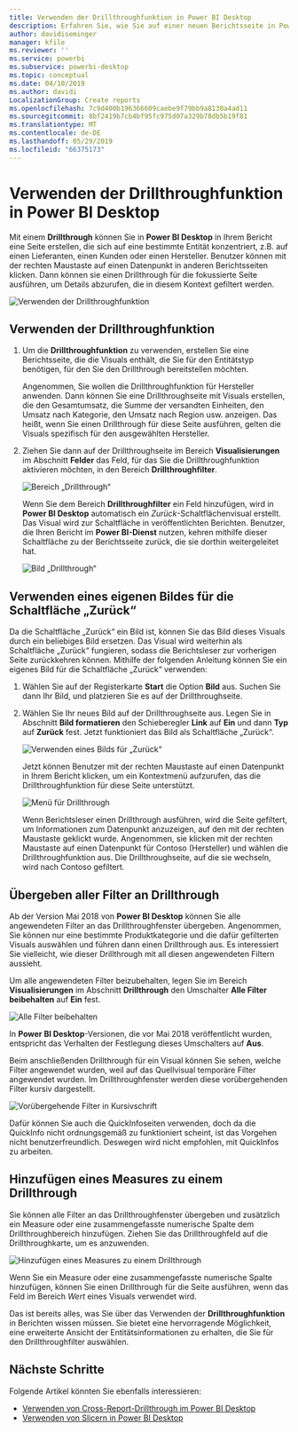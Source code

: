 ```yaml
---
title: Verwenden der Drillthroughfunktion in Power BI Desktop
description: Erfahren Sie, wie Sie auf einer neuen Berichtsseite in Power BI Desktop Drilldowns in Daten ausführen.
author: davidiseminger
manager: kfile
ms.reviewer: ''
ms.service: powerbi
ms.subservice: powerbi-desktop
ms.topic: conceptual
ms.date: 04/10/2019
ms.author: davidi
LocalizationGroup: Create reports
ms.openlocfilehash: 7c9d400b196366609caebe9f79bb9a8130a4ad11
ms.sourcegitcommit: 8bf2419b7cb4bf95fc975d07a329b78db5b19f81
ms.translationtype: MT
ms.contentlocale: de-DE
ms.lasthandoff: 05/29/2019
ms.locfileid: "66375173"
---
```

# <a name="use-drillthrough-in-power-bi-desktop"></a>Verwenden der Drillthroughfunktion in Power BI Desktop
Mit einem **Drillthrough** können Sie in **Power BI Desktop** in Ihrem Bericht eine Seite erstellen, die sich auf eine bestimmte Entität konzentriert, z.B. auf einen Lieferanten, einen Kunden oder einen Hersteller. Benutzer können mit der rechten Maustaste auf einen Datenpunkt in anderen Berichtsseiten klicken. Dann können sie einen Drillthrough für die fokussierte Seite ausführen, um Details abzurufen, die in diesem Kontext gefiltert werden.

![Verwenden der Drillthroughfunktion](media/desktop-drillthrough/drillthrough_01.png)

## <a name="using-drillthrough"></a>Verwenden der Drillthroughfunktion
1. Um die **Drillthroughfunktion** zu verwenden, erstellen Sie eine Berichtsseite, die die Visuals enthält, die Sie für den Entitätstyp benötigen, für den Sie den Drillthrough bereitstellen möchten. 

    Angenommen, Sie wollen die Drillthroughfunktion für Hersteller anwenden. Dann können Sie eine Drillthroughseite mit Visuals erstellen, die den Gesamtumsatz, die Summe der versandten Einheiten, den Umsatz nach Kategorie, den Umsatz nach Region usw. anzeigen. Das heißt, wenn Sie einen Drillthrough für diese Seite ausführen, gelten die Visuals spezifisch für den ausgewählten Hersteller.

2. Ziehen Sie dann auf der Drillthroughseite im Bereich **Visualisierungen** im Abschnitt **Felder** das Feld, für das Sie die Drillthroughfunktion aktivieren möchten, in den Bereich **Drillthroughfilter**.

    ![Bereich „Drillthrough“](media/desktop-drillthrough/drillthrough_02.png)

    Wenn Sie dem Bereich **Drillthroughfilter** ein Feld hinzufügen, wird in **Power BI Desktop** automatisch ein *Zurück*-Schaltflächenvisual erstellt. Das Visual wird zur Schaltfläche in veröffentlichten Berichten. Benutzer, die Ihren Bericht im **Power BI-Dienst** nutzen, kehren mithilfe dieser Schaltfläche zu der Berichtsseite zurück, die sie dorthin weitergeleitet hat.

    ![Bild „Drillthrough“](media/desktop-drillthrough/drillthrough_03.png)

## <a name="use-your-own-image-for-a-back-button"></a>Verwenden eines eigenen Bildes für die Schaltfläche „Zurück“    
 Da die Schaltfläche „Zurück“ ein Bild ist, können Sie das Bild dieses Visuals durch ein beliebiges Bild ersetzen. Das Visual wird weiterhin als Schaltfläche „Zurück“ fungieren, sodass die Berichtsleser zur vorherigen Seite zurückkehren können. Mithilfe der folgenden Anleitung können Sie ein eigenes Bild für die Schaltfläche „Zurück“ verwenden:

1. Wählen Sie auf der Registerkarte **Start** die Option **Bild** aus. Suchen Sie dann Ihr Bild, und platzieren Sie es auf der Drillthroughseite.

2. Wählen Sie Ihr neues Bild auf der Drillthroughseite aus. Legen Sie in Abschnitt **Bild formatieren** den Schieberegler **Link** auf **Ein** und dann **Typ** auf **Zurück** fest. Jetzt funktioniert das Bild als Schaltfläche „Zurück“.

    ![Verwenden eines Bilds für „Zurück“](media/desktop-drillthrough/drillthrough_05.png)

    
     Jetzt können Benutzer mit der rechten Maustaste auf einen Datenpunkt in Ihrem Bericht klicken, um ein Kontextmenü aufzurufen, das die Drillthroughfunktion für diese Seite unterstützt. 

    ![Menü für Drillthrough](media/desktop-drillthrough/drillthrough_04.png)

    Wenn Berichtsleser einen Drillthrough ausführen, wird die Seite gefiltert, um Informationen zum Datenpunkt anzuzeigen, auf den mit der rechten Maustaste geklickt wurde. Angenommen, sie klicken mit der rechten Maustaste auf einen Datenpunkt für Contoso (Hersteller) und wählen die Drillthroughfunktion aus. Die Drillthroughseite, auf die sie wechseln, wird nach Contoso gefiltert.

## <a name="pass-all-filters-in-drillthrough"></a>Übergeben aller Filter an Drillthrough

Ab der Version Mai 2018 von **Power BI Desktop** können Sie alle angewendeten Filter an das Drillthroughfenster übergeben. Angenommen, Sie können nur eine bestimmte Produktkategorie und die dafür gefilterten Visuals auswählen und führen dann einen Drillthrough aus. Es interessiert Sie vielleicht, wie dieser Drillthrough mit all diesen angewendeten Filtern aussieht.

Um alle angewendeten Filter beizubehalten, legen Sie im Bereich **Visualisierungen** im Abschnitt **Drillthrough** den Umschalter **Alle Filter beibehalten** auf **Ein** fest. 

![Alle Filter beibehalten](media/desktop-drillthrough/drillthrough_06.png)

In **Power BI Desktop**-Versionen, die vor Mai 2018 veröffentlicht wurden, entspricht das Verhalten der Festlegung dieses Umschalters auf **Aus**.

Beim anschließenden Drillthrough für ein Visual können Sie sehen, welche Filter angewendet wurden, weil auf das Quellvisual temporäre Filter angewendet wurden. Im Drillthroughfenster werden diese vorübergehenden Filter kursiv dargestellt. 

![Vorübergehende Filter in Kursivschrift](media/desktop-drillthrough/drillthrough_07.png)

Dafür können Sie auch die QuickInfoseiten verwenden, doch da die QuickInfo nicht ordnungsgemäß zu funktioniert scheint, ist das Vorgehen nicht benutzerfreundlich. Deswegen wird nicht empfohlen, mit QuickInfos zu arbeiten.

## <a name="add-a-measure-to-drillthrough"></a>Hinzufügen eines Measures zu einem Drillthrough

Sie können alle Filter an das Drillthroughfenster übergeben und zusätzlich ein Measure oder eine zusammengefasste numerische Spalte dem Drillthroughbereich hinzufügen. Ziehen Sie das Drillthroughfeld auf die Drillthroughkarte, um es anzuwenden. 

![Hinzufügen eines Measures zu einem Drillthrough](media/desktop-drillthrough/drillthrough_08.png)

Wenn Sie ein Measure oder eine zusammengefasste numerische Spalte hinzufügen, können Sie einen Drillthrough für die Seite ausführen, wenn das Feld im Bereich *Wert* eines Visuals verwendet wird.

Das ist bereits alles, was Sie über das Verwenden der **Drillthroughfunktion** in Berichten wissen müssen. Sie bietet eine hervorragende Möglichkeit, eine erweiterte Ansicht der Entitätsinformationen zu erhalten, die Sie für den Drillthroughfilter auswählen.

## <a name="next-steps"></a>Nächste Schritte

Folgende Artikel könnten Sie ebenfalls interessieren:

* [Verwenden von Cross-Report-Drillthrough im Power BI Desktop](desktop-cross-report-drill-through.md)
* [Verwenden von Slicern in Power BI Desktop](visuals/power-bi-visualization-slicers.md)

